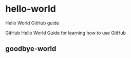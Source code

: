 # hello-world
Hello World GitHub guide

GitHub Hello World Guide for learning how to use GitHub

## goodbye-world
